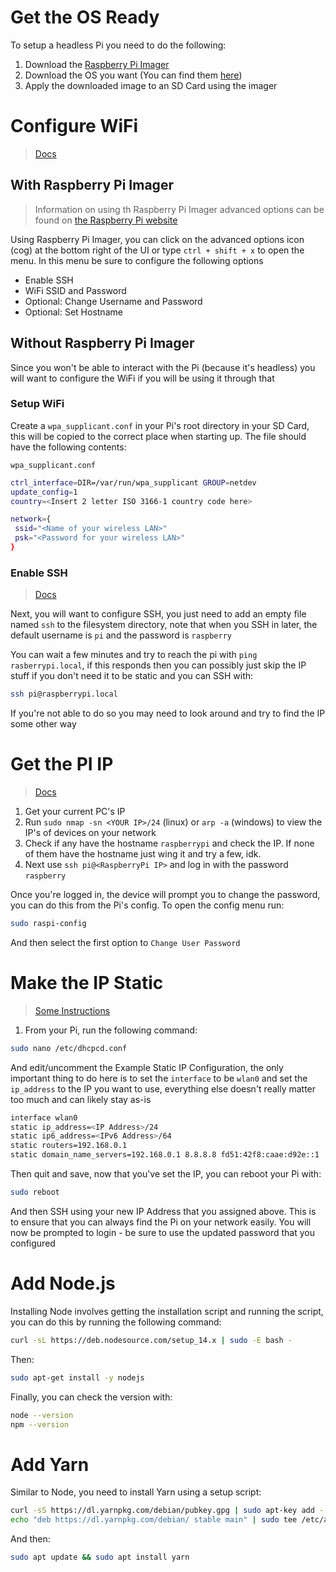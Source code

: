 # Get the OS Ready

To setup a headless Pi you need to do the following:

1. Download the [Raspberry Pi Imager](https://www.raspberrypi.org/downloads/)
2. Download the OS you want (You can find them [here](https://www.raspberrypi.org/downloads/raspberry-pi-os/))
3. Apply the downloaded image to an SD Card using the imager

# Configure WiFi

> [Docs](https://www.raspberrypi.org/documentation/configuration/wireless/headless.md)

## With Raspberry Pi Imager

> Information on using th Raspberry Pi Imager advanced options can be found on [the Raspberry Pi website](https://www.raspberrypi.com/news/raspberry-pi-imager-update-to-v1-6/)

Using Raspberry Pi Imager, you can click on the advanced options icon (cog) at the bottom right of the UI or type `ctrl + shift + x` to open the menu. In this menu be sure to configure the following options

- Enable SSH
- WiFi SSID and Password
- Optional: Change Username and Password
- Optional: Set Hostname

## Without Raspberry Pi Imager

Since you won't be able to interact with the Pi (because it's headless) you will want to configure the WiFi if you will be using it through that

### Setup WiFi

Create a `wpa_supplicant.conf` in your Pi's root directory in your SD Card, this will be copied to the correct place when starting up. The file should have the following contents:

`wpa_supplicant.conf`

```sh
ctrl_interface=DIR=/var/run/wpa_supplicant GROUP=netdev
update_config=1
country=<Insert 2 letter ISO 3166-1 country code here>

network={
 ssid="<Name of your wireless LAN>"
 psk="<Password for your wireless LAN>"
}
```

### Enable SSH

> [Docs](https://www.raspberrypi.org/documentation/remote-access/ssh/README.md)

Next, you will want to configure SSH, you just need to add an empty file named `ssh` to the filesystem directory, note that when you SSH in later, the default username is `pi` and the password is `raspberry`

You can wait a few minutes and try to reach the pi with `ping rasberrypi.local`, if this responds then you can possibly just skip the IP stuff if you don't need it to be static and you can SSH with:

```sh
ssh pi@raspberrypi.local
```

If you're not able to do so you may need to look around and try to find the IP some other way

# Get the PI IP

> [Docs](https://www.raspberrypi.org/documentation/remote-access/ip-address.md)

1. Get your current PC's IP
2. Run `sudo nmap -sn <YOUR IP>/24` (linux) or `arp -a` (windows) to view the IP's of devices on your network
3. Check if any have the hostname `raspberrypi` and check the IP. If none of them have the hostname just wing it and try a few, idk.
4. Next use `ssh pi@<RaspberryPi IP>` and log in with the password `raspberry`

Once you're logged in, the device will prompt you to change the password, you can do this from the Pi's config. To open the config menu run:

```sh
sudo raspi-config
```

And then select the first option to `Change User Password`

# Make the IP Static

> [Some Instructions](https://www.ionos.com/digitalguide/server/configuration/provide-raspberry-pi-with-a-static-ip-address/)

1. From your Pi, run the following command:

```sh
sudo nano /etc/dhcpcd.conf
```

And edit/uncomment the Example Static IP Configuration, the only important thing to do here is to set the `interface` to be `wlan0` and set the `ip_address` to the IP you want to use, everything else doesn't really matter too much and can likely stay as-is

```sh
interface wlan0
static ip_address=<IP Address>/24
static ip6_address=<IPv6 Address>/64
static routers=192.168.0.1
static domain_name_servers=192.168.0.1 8.8.8.8 fd51:42f8:caae:d92e::1
```

Then quit and save, now that you've set the IP, you can reboot your Pi with:

```sh
sudo reboot
```

And then SSH using your new IP Address that you assigned above. This is to ensure that you can always find the Pi on your network easily. You will now be prompted to login - be sure to use the updated password that you configured

# Add Node.js

Installing Node involves getting the installation script and running the script, you can do this by running the following command:

```sh
curl -sL https://deb.nodesource.com/setup_14.x | sudo -E bash -
```

Then:

```sh
sudo apt-get install -y nodejs
```

Finally, you can check the version with:

```sh
node --version
npm --version
```

# Add Yarn

Similar to Node, you need to install Yarn using a setup script:

```sh
curl -sS https://dl.yarnpkg.com/debian/pubkey.gpg | sudo apt-key add -
echo "deb https://dl.yarnpkg.com/debian/ stable main" | sudo tee /etc/apt/sources.list.d/yarn.list
```

And then:

```sh
sudo apt update && sudo apt install yarn
```
